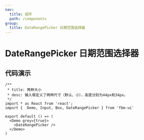 ```yaml
---
nav:
  title: 组件
  path: /components
group:
  title: DateRangePicker 日期范围选择器
---
```

# DateRangePicker 日期范围选择器
## 代码演示

```tsx
/**
 * title: 两种大小
 * desc: 输入框定义了两种尺寸（默认、小），高度分别为44px和34px。
 */
import * as React from 'react';
import {  Demo, Input, Box, DateRangePicker } from 'fbm-ui'

export default () => (
  <Demo grey={true}>
    <DateRangePicker />
  </Demo>
)
```


<API></API>